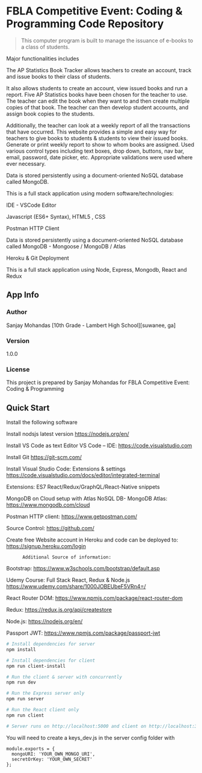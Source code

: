 # FBLA Competitive Event: Coding & Programming Code Repository

> This computer program is built to manage the issuance of e-books to a class of students.

Major functionalities includes

The AP Statistics Book Tracker allows teachers to create an account, track and issue books to their class of students.

It also allows students to create an account, view issued books and run a report.
Five AP Statistics books have been chosen for the teacher to use.
The teacher can edit the book when they want to and then create multiple copies of that book. The teacher can then develop student accounts, and assign book copies to the students.

Additionally, the teacher can look at a weekly report of all the transactions that have occurred. This website provides a simple and easy way for teachers to give books to students & students to view their issued books.
Generate or print weekly report to show to whom books are assigned.
Used various control types including text boxes, drop down, buttons, nav bar, email, password, date picker, etc.
Appropriate validations were used where ever necessary.

Data is stored persistently using a document-oriented NoSQL database called MongoDB.

This is a full stack application using modern software/technologies:

IDE - VSCode Editor

Javascript (ES6+ Syntax), HTML5 , CSS

Postman HTTP Client

Data is stored persistently using a document-oriented NoSQL database called MongoDB - Mongoose / MongoDB / Atlas

Heroku & Git Deployment

This is a full stack application using Node, Express, Mongodb, React and Redux

## App Info

### Author

Sanjay Mohandas
[10th Grade - Lambert High School][suwanee, ga]

### Version

1.0.0

### License

This project is prepared by Sanjay Mohandas for FBLA Competitive Event: Coding & Programming

## Quick Start

Install the following software

Install nodsjs latest version https://nodejs.org/en/

Install VS Code as text Editor VS Code – IDE: https://code.visualstudio.com

Install Git https://git-scm.com/

Install Visual Studio Code: Extensions & settings
https://code.visualstudio.com/docs/editor/integrated-terminal

Extensions:
ES7 React/Redux/GraphQL/React-Native snippets

MongoDB on Cloud setup with Atlas
NoSQL DB- MongoDB Atlas: https://www.mongodb.com/cloud

Postman HTTP client: https://www.getpostman.com/

Source Control: https://github.com/

Create free Website account in Heroku and code can be deployed to:
https://signup.heroku.com/login

          Additional Source of information:

Bootstrap: https://www.w3schools.com/bootstrap/default.asp

Udemy Course: Full Stack React, Redux & Node.js https://www.udemy.com/share/1000JOBEUbeF5VRn4=/

React Router DOM: https://www.npmjs.com/package/react-router-dom

Redux: https://redux.js.org/api/createstore

Node.js: https://nodejs.org/en/

Passport JWT: https://www.npmjs.com/package/passport-jwt

```bash
# Install dependencies for server
npm install

# Install dependencies for client
npm run client-install

# Run the client & server with concurrently
npm run dev

# Run the Express server only
npm run server

# Run the React client only
npm run client

# Server runs on http://localhost:5000 and client on http://localhost:3000
```

You will need to create a keys_dev.js in the server config folder with

```
module.exports = {
  mongoURI: 'YOUR_OWN_MONGO_URI',
  secretOrKey: 'YOUR_OWN_SECRET'
};
```
